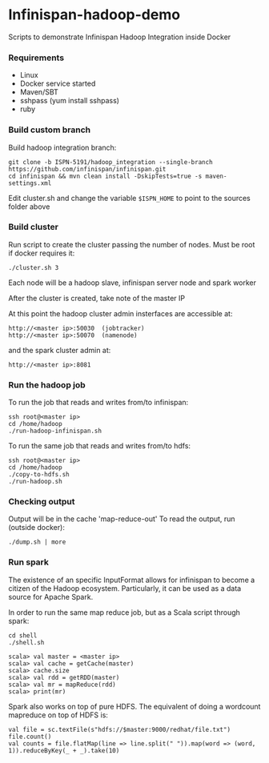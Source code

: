 # Infinispan-hadoop-demo


Scripts to demonstrate Infinispan Hadoop Integration inside Docker

### Requirements

* Linux
* Docker service started
* Maven/SBT
* sshpass (yum install sshpass)
* ruby

### Build custom branch 

Build hadoop integration branch:
```
git clone -b ISPN-5191/hadoop_integration --single-branch https://github.com/infinispan/infinispan.git
cd infinispan && mvn clean install -DskipTests=true -s maven-settings.xml
```

Edit cluster.sh and change the variable ```$ISPN_HOME``` to point to the sources folder above 

### Build cluster

Run script to create the cluster passing the number of nodes. Must be root if docker requires it:

```./cluster.sh 3``` 

Each node will be a hadoop slave, infinispan server node and spark worker

After the cluster is created, take note of the master IP

At this point the hadoop cluster admin insterfaces are accessible at:

```
http://<master ip>:50030  (jobtracker)
http://<master ip>:50070  (namenode)
```

and the spark cluster admin at:
 
```
http://<master ip>:8081
```

### Run the hadoop job

To run the job that reads and writes from/to infinispan:

``` 
ssh root@<master ip>
cd /home/hadoop
./run-hadoop-infinispan.sh
```

To run the same job that reads and writes from/to hdfs:

```
ssh root@<master ip>
cd /home/hadoop
./copy-to-hdfs.sh
./run-hadoop.sh
```

### Checking output

Output will be in the cache 'map-reduce-out'
To read the output, run (outside docker):

``` ./dump.sh | more ```


### Run spark 

The existence of an specific InputFormat allows for infinispan to become a citizen of the Hadoop ecosystem. Particularly,
it can be used as a data source for Apache Spark.

In order to run the same map reduce job, but as a Scala script through spark:


```
cd shell
./shell.sh
```

```
scala> val master = <master ip>
scala> val cache = getCache(master)
scala> cache.size
scala> val rdd = getRDD(master)
scala> val mr = mapReduce(rdd)
scala> print(mr)
```

Spark also works on top of pure HDFS. The equivalent of doing a wordcount mapreduce on top of HDFS is:


```
val file = sc.textFile(s"hdfs://$master:9000/redhat/file.txt")
file.count()
val counts = file.flatMap(line => line.split(" ")).map(word => (word, 1)).reduceByKey(_ + _).take(10)
```

